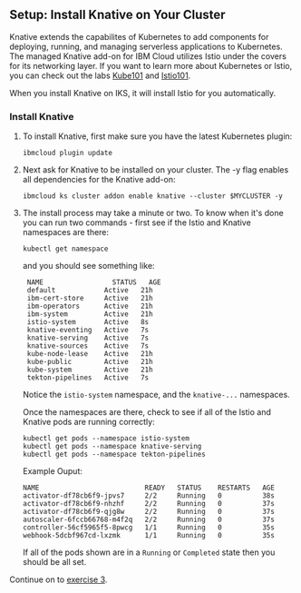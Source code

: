 ## Setup: Install Knative on Your Cluster
Knative extends the capabilites of Kubernetes to add components for deploying, running, and managing serverless applications to Kubernetes. The managed Knative add-on for IBM Cloud utilizes Istio under the covers for its networking layer. If you want to learn more about Kubernetes or Istio, you can check out the labs [Kube101](https://github.com/IBM/kube101/tree/master/workshop) and
[Istio101](https://github.com/IBM/istio101/tree/master/workshop).

When you install Knative on IKS, it will install Istio for you
automatically.

### Install Knative

1. To install Knative, first make sure you have the latest Kubernetes
   plugin:

    ```
    ibmcloud plugin update
    ```

2. Next ask for Knative to be installed on your cluster. The -y flag enables all dependencies for the Knative add-on:

    ```
    ibmcloud ks cluster addon enable knative --cluster $MYCLUSTER -y
    ```

3. The install process may take a minute or two. To know when it's done you
   can run two commands - first see if the Istio and Knative namespaces
   are there:

   ```
   kubectl get namespace
   ```

   and you should see something like:

   ```
    NAME                 STATUS   AGE
    default            Active   21h
    ibm-cert-store     Active   21h
    ibm-operators      Active   21h
    ibm-system         Active   21h
    istio-system       Active   8s
    knative-eventing   Active   7s
    knative-serving    Active   7s
    knative-sources    Active   7s
    kube-node-lease    Active   21h
    kube-public        Active   21h
    kube-system        Active   21h
    tekton-pipelines   Active   7s
   ```

   Notice the `istio-system` namespace, and the `knative-...` namespaces.

   Once the namespaces are there, check to see if all of the Istio and
   Knative pods are running correctly:

   ```
   kubectl get pods --namespace istio-system
   kubectl get pods --namespace knative-serving
   kubectl get pods --namespace tekton-pipelines
   ```
   

   Example Ouput:

   ```
   NAME                          READY   STATUS    RESTARTS   AGE
   activator-df78cb6f9-jpvs7     2/2     Running   0          38s
   activator-df78cb6f9-nhzhf     2/2     Running   0          37s
   activator-df78cb6f9-qjg8w     2/2     Running   0          37s
   autoscaler-6fccb66768-m4f2q   2/2     Running   0          37s
   controller-56cf5965f5-8pwcg   1/1     Running   0          35s
   webhook-5dcbf967cd-lxzmk      1/1     Running   0          35s
   ```

   If all of the pods shown are in a `Running` or `Completed` state then you should be all set.

Continue on to [exercise 3](../exercise-3/README.md).